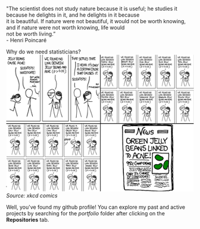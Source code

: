 "The scientist does not study nature because it is useful; he studies it because he delights in it, and he delights in it because     
 it is beautiful. If nature were not beautiful, it would not be worth knowing, and if nature were not worth knowing, life would     
 not be worth living.”   
\- Henri Poincaré

Why do we need statisticians?
![](https://github.com/yossarians/yossarians/blob/main/pval1.png)
*Source: xkcd comics*

Well, you've found my github profile! You can explore my past and active projects by searching for the *portfolio* folder after clicking on the **Repositories** tab.
